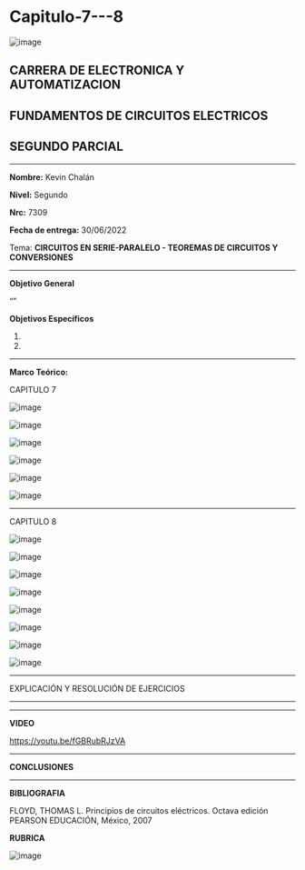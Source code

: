 # Capitulo-7---8
![image](https://user-images.githubusercontent.com/105686218/169063263-fec46540-3f80-4755-af10-c6e466470348.png)        

## CARRERA DE ELECTRONICA Y AUTOMATIZACION

## FUNDAMENTOS DE CIRCUITOS ELECTRICOS

## SEGUNDO PARCIAL

***

**Nombre:** Kevin Chalán

**Nivel:** Segundo

**Nrc:** 7309

**Fecha de entrega:** 30/06/2022

Tema: **CIRCUITOS EN SERIE-PARALELO - TEOREMAS DE CIRCUITOS Y CONVERSIONES** 


***

**Objetivo General**

“” 

**Objetivos Específicos**

1.

2. 


***

**Marco Teórico:** 

CAPITULO 7

![image](https://user-images.githubusercontent.com/105686218/176482702-e8b0df01-30bc-4228-afdf-e370a1f3ef4b.png)

![image](https://user-images.githubusercontent.com/105686218/176482748-84b49be1-f069-4a95-ab99-5c662119b126.png)

![image](https://user-images.githubusercontent.com/105686218/176482791-5de6e53f-ff2c-4ef6-9c2e-ce0a2f801c0b.png)

![image](https://user-images.githubusercontent.com/105686218/176482846-bc217097-09ab-42d0-8870-9f842f7eeb89.png)

![image](https://user-images.githubusercontent.com/105686218/176482894-09ca6f1e-32c2-4bbc-92d4-b4655469a4ba.png)

![image](https://user-images.githubusercontent.com/105686218/176482963-02b03986-3217-4b83-be11-7b35e03f910a.png)

***

CAPITULO 8

![image](https://user-images.githubusercontent.com/105686218/176483070-1bfc95f5-e4d7-4274-8647-8f7e1a3a38b1.png)

![image](https://user-images.githubusercontent.com/105686218/176483119-22c04371-d9be-4367-b37c-2a6994262738.png)

![image](https://user-images.githubusercontent.com/105686218/176483165-aabde600-6cd6-405e-86d8-38a44738184d.png)

![image](https://user-images.githubusercontent.com/105686218/176483201-894aa6e5-2b56-4b55-8fc6-a93ab90a55e5.png)

![image](https://user-images.githubusercontent.com/105686218/176483260-9dd534ac-e425-479a-8f25-5e663ce95392.png)

![image](https://user-images.githubusercontent.com/105686218/176483307-23ee961f-af22-4e8c-98ae-ef9402123e5b.png)

![image](https://user-images.githubusercontent.com/105686218/176483356-94792bcf-5719-4681-8e18-ef38f58d8c5e.png)

![image](https://user-images.githubusercontent.com/105686218/176483391-30073d17-881a-46c4-acbf-d51d90cc49c7.png)

***

EXPLICACIÓN Y RESOLUCIÓN DE EJERCICIOS

***




***

**VIDEO**
 
 https://youtu.be/fGBRubRJzVA
 

***

**CONCLUSIONES**


***
**BIBLIOGRAFIA**

FLOYD, THOMAS L. Principios de circuitos eléctricos. Octava edición PEARSON EDUCACIÓN, México, 2007


**RUBRICA**

![image](https://user-images.githubusercontent.com/105686218/170417682-7df1fcc8-cec2-4118-b131-0e309e11c01e.png)


